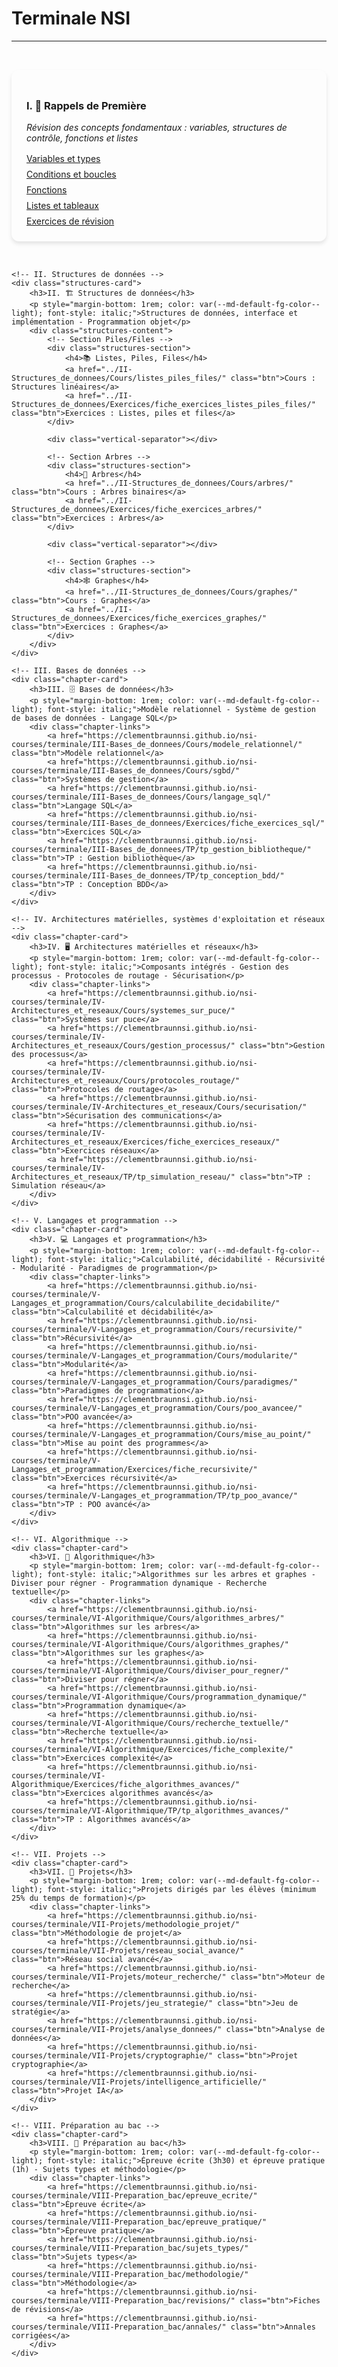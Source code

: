 # Terminale NSI

---

<style>
.chapter-cards {
    display: grid;
    grid-template-columns: repeat(auto-fit, minmax(300px, 1fr));
    gap: 2rem;
    padding: 2rem 0;
}

.chapter-card {
    background: var(--md-default-bg-color);
    border-radius: 12px;
    padding: 1.5rem;
    box-shadow: 0 4px 6px rgba(0, 0, 0, 0.1);
    transition: transform 0.3s ease;
}

.chapter-card:hover {
    transform: translateY(-5px);
    box-shadow: 0 0 15px rgba(255, 198, 55, 0.8);
}

.chapter-links {
    display: flex;
    flex-direction: column;
    gap: 0.5rem;
    margin-top: 1rem;
}

/* Style spécial pour la section Structures de données */
.structures-card {
    grid-column: 1 / -1; /* Prend toute la largeur */
    background: var(--md-default-bg-color);
    border-radius: 12px;
    padding: 1.5rem;
    box-shadow: 0 4px 6px rgba(0, 0, 0, 0.1);
    transition: transform 0.3s ease;
    margin-bottom: 2rem;
}

.structures-card:hover {
    transform: translateY(-5px);
    box-shadow: 0 0 15px rgba(255, 198, 55, 0.8);
}

.structures-content {
    display: grid;
    grid-template-columns: 1fr 1px 1fr 1px 1fr;
    gap: 2rem;
    margin-top: 1rem;
}

.structures-section {
    display: flex;
    flex-direction: column;
    gap: 0.5rem;
}

.structures-section h4 {
    margin: 0 0 1rem 0;
    color: var(--md-primary-fg-color);
    font-size: 1.1rem;
    font-weight: 600;
    text-align: center;
    padding-bottom: 0.5rem;
    border-bottom: 2px solid var(--md-primary-fg-color);
}

.vertical-separator {
    background: linear-gradient(to bottom, transparent, var(--md-primary-fg-color), transparent);
    width: 1px;
    margin: 1rem 0;
}

@media (max-width: 768px) {
    .structures-content {
        grid-template-columns: 1fr;
        gap: 1.5rem;
    }
    
    .vertical-separator {
        display: none;
    }
    
    .structures-section {
        border-bottom: 1px solid var(--md-primary-fg-color);
        padding-bottom: 1rem;
    }
    
    .structures-section:last-child {
        border-bottom: none;
        padding-bottom: 0;
    }
}
</style>

<section class="chapter-cards">
    <!-- I. Rappels de Première -->
    <div class="chapter-card">
        <h3>I. 🔄 Rappels de Première</h3>
        <p style="margin-bottom: 1rem; color: var(--md-default-fg-color--light); font-style: italic;">Révision des concepts fondamentaux : variables, structures de contrôle, fonctions et listes</p>
        <div class="chapter-links">
            <a href="../I-Rappels/Cours/variables_et_types/" class="btn">Variables et types</a>
            <a href="../I-Rappels/Cours/structures_conditionnelles_boucles/" class="btn">Conditions et boucles</a>
            <a href="../I-Rappels/Cours/fonctions/" class="btn">Fonctions</a>
            <a href="../I-Rappels/Cours/listes_tableaux/" class="btn">Listes et tableaux</a>
            <a href="../I-Rappels/Exercices/fiche_exercices_rappels/" class="btn">Exercices de révision</a>
        </div>
    </div>

    <!-- II. Structures de données -->
    <div class="structures-card">
        <h3>II. 🏗️ Structures de données</h3>
        <p style="margin-bottom: 1rem; color: var(--md-default-fg-color--light); font-style: italic;">Structures de données, interface et implémentation - Programmation objet</p>
        <div class="structures-content">
            <!-- Section Piles/Files -->
            <div class="structures-section">
                <h4>📚 Listes, Piles, Files</h4>
                <a href="../II-Structures_de_donnees/Cours/listes_piles_files/" class="btn">Cours : Structures linéaires</a>
                <a href="../II-Structures_de_donnees/Exercices/fiche_exercices_listes_piles_files/" class="btn">Exercices : Listes, piles et files</a>
            </div>
            
            <div class="vertical-separator"></div>
            
            <!-- Section Arbres -->
            <div class="structures-section">
                <h4>🌳 Arbres</h4>
                <a href="../II-Structures_de_donnees/Cours/arbres/" class="btn">Cours : Arbres binaires</a>
                <a href="../II-Structures_de_donnees/Exercices/fiche_exercices_arbres/" class="btn">Exercices : Arbres</a>
            </div>
            
            <div class="vertical-separator"></div>
            
            <!-- Section Graphes -->
            <div class="structures-section">
                <h4>🕸️ Graphes</h4>
                <a href="../II-Structures_de_donnees/Cours/graphes/" class="btn">Cours : Graphes</a>
                <a href="../II-Structures_de_donnees/Exercices/fiche_exercices_graphes/" class="btn">Exercices : Graphes</a>
            </div>
        </div>
    </div>

    <!-- III. Bases de données -->
    <div class="chapter-card">
        <h3>III. 🗄️ Bases de données</h3>
        <p style="margin-bottom: 1rem; color: var(--md-default-fg-color--light); font-style: italic;">Modèle relationnel - Système de gestion de bases de données - Langage SQL</p>
        <div class="chapter-links">
            <a href="https://clementbraunnsi.github.io/nsi-courses/terminale/III-Bases_de_donnees/Cours/modele_relationnel/" class="btn">Modèle relationnel</a>
            <a href="https://clementbraunnsi.github.io/nsi-courses/terminale/III-Bases_de_donnees/Cours/sgbd/" class="btn">Systèmes de gestion</a>
            <a href="https://clementbraunnsi.github.io/nsi-courses/terminale/III-Bases_de_donnees/Cours/langage_sql/" class="btn">Langage SQL</a>
            <a href="https://clementbraunnsi.github.io/nsi-courses/terminale/III-Bases_de_donnees/Exercices/fiche_exercices_sql/" class="btn">Exercices SQL</a>
            <a href="https://clementbraunnsi.github.io/nsi-courses/terminale/III-Bases_de_donnees/TP/tp_gestion_bibliotheque/" class="btn">TP : Gestion bibliothèque</a>
            <a href="https://clementbraunnsi.github.io/nsi-courses/terminale/III-Bases_de_donnees/TP/tp_conception_bdd/" class="btn">TP : Conception BDD</a>
        </div>
    </div>

    <!-- IV. Architectures matérielles, systèmes d'exploitation et réseaux -->
    <div class="chapter-card">
        <h3>IV. 🖥️ Architectures matérielles et réseaux</h3>
        <p style="margin-bottom: 1rem; color: var(--md-default-fg-color--light); font-style: italic;">Composants intégrés - Gestion des processus - Protocoles de routage - Sécurisation</p>
        <div class="chapter-links">
            <a href="https://clementbraunnsi.github.io/nsi-courses/terminale/IV-Architectures_et_reseaux/Cours/systemes_sur_puce/" class="btn">Systèmes sur puce</a>
            <a href="https://clementbraunnsi.github.io/nsi-courses/terminale/IV-Architectures_et_reseaux/Cours/gestion_processus/" class="btn">Gestion des processus</a>
            <a href="https://clementbraunnsi.github.io/nsi-courses/terminale/IV-Architectures_et_reseaux/Cours/protocoles_routage/" class="btn">Protocoles de routage</a>
            <a href="https://clementbraunnsi.github.io/nsi-courses/terminale/IV-Architectures_et_reseaux/Cours/securisation/" class="btn">Sécurisation des communications</a>
            <a href="https://clementbraunnsi.github.io/nsi-courses/terminale/IV-Architectures_et_reseaux/Exercices/fiche_exercices_reseaux/" class="btn">Exercices réseaux</a>
            <a href="https://clementbraunnsi.github.io/nsi-courses/terminale/IV-Architectures_et_reseaux/TP/tp_simulation_reseau/" class="btn">TP : Simulation réseau</a>
        </div>
    </div>

    <!-- V. Langages et programmation -->
    <div class="chapter-card">
        <h3>V. 💻 Langages et programmation</h3>
        <p style="margin-bottom: 1rem; color: var(--md-default-fg-color--light); font-style: italic;">Calculabilité, décidabilité - Récursivité - Modularité - Paradigmes de programmation</p>
        <div class="chapter-links">
            <a href="https://clementbraunnsi.github.io/nsi-courses/terminale/V-Langages_et_programmation/Cours/calculabilite_decidabilite/" class="btn">Calculabilité et décidabilité</a>
            <a href="https://clementbraunnsi.github.io/nsi-courses/terminale/V-Langages_et_programmation/Cours/recursivite/" class="btn">Récursivité</a>
            <a href="https://clementbraunnsi.github.io/nsi-courses/terminale/V-Langages_et_programmation/Cours/modularite/" class="btn">Modularité</a>
            <a href="https://clementbraunnsi.github.io/nsi-courses/terminale/V-Langages_et_programmation/Cours/paradigmes/" class="btn">Paradigmes de programmation</a>
            <a href="https://clementbraunnsi.github.io/nsi-courses/terminale/V-Langages_et_programmation/Cours/poo_avancee/" class="btn">POO avancée</a>
            <a href="https://clementbraunnsi.github.io/nsi-courses/terminale/V-Langages_et_programmation/Cours/mise_au_point/" class="btn">Mise au point des programmes</a>
            <a href="https://clementbraunnsi.github.io/nsi-courses/terminale/V-Langages_et_programmation/Exercices/fiche_recursivite/" class="btn">Exercices récursivité</a>
            <a href="https://clementbraunnsi.github.io/nsi-courses/terminale/V-Langages_et_programmation/TP/tp_poo_avance/" class="btn">TP : POO avancé</a>
        </div>
    </div>

    <!-- VI. Algorithmique -->
    <div class="chapter-card">
        <h3>VI. 🧮 Algorithmique</h3>
        <p style="margin-bottom: 1rem; color: var(--md-default-fg-color--light); font-style: italic;">Algorithmes sur les arbres et graphes - Diviser pour régner - Programmation dynamique - Recherche textuelle</p>
        <div class="chapter-links">
            <a href="https://clementbraunnsi.github.io/nsi-courses/terminale/VI-Algorithmique/Cours/algorithmes_arbres/" class="btn">Algorithmes sur les arbres</a>
            <a href="https://clementbraunnsi.github.io/nsi-courses/terminale/VI-Algorithmique/Cours/algorithmes_graphes/" class="btn">Algorithmes sur les graphes</a>
            <a href="https://clementbraunnsi.github.io/nsi-courses/terminale/VI-Algorithmique/Cours/diviser_pour_regner/" class="btn">Diviser pour régner</a>
            <a href="https://clementbraunnsi.github.io/nsi-courses/terminale/VI-Algorithmique/Cours/programmation_dynamique/" class="btn">Programmation dynamique</a>
            <a href="https://clementbraunnsi.github.io/nsi-courses/terminale/VI-Algorithmique/Cours/recherche_textuelle/" class="btn">Recherche textuelle</a>
            <a href="https://clementbraunnsi.github.io/nsi-courses/terminale/VI-Algorithmique/Exercices/fiche_complexite/" class="btn">Exercices complexité</a>
            <a href="https://clementbraunnsi.github.io/nsi-courses/terminale/VI-Algorithmique/Exercices/fiche_algorithmes_avances/" class="btn">Exercices algorithmes avancés</a>
            <a href="https://clementbraunnsi.github.io/nsi-courses/terminale/VI-Algorithmique/TP/tp_algorithmes_avances/" class="btn">TP : Algorithmes avancés</a>
        </div>
    </div>

    <!-- VII. Projets -->
    <div class="chapter-card">
        <h3>VII. 🚀 Projets</h3>
        <p style="margin-bottom: 1rem; color: var(--md-default-fg-color--light); font-style: italic;">Projets dirigés par les élèves (minimum 25% du temps de formation)</p>
        <div class="chapter-links">
            <a href="https://clementbraunnsi.github.io/nsi-courses/terminale/VII-Projets/methodologie_projet/" class="btn">Méthodologie de projet</a>
            <a href="https://clementbraunnsi.github.io/nsi-courses/terminale/VII-Projets/reseau_social_avance/" class="btn">Réseau social avancé</a>
            <a href="https://clementbraunnsi.github.io/nsi-courses/terminale/VII-Projets/moteur_recherche/" class="btn">Moteur de recherche</a>
            <a href="https://clementbraunnsi.github.io/nsi-courses/terminale/VII-Projets/jeu_strategie/" class="btn">Jeu de stratégie</a>
            <a href="https://clementbraunnsi.github.io/nsi-courses/terminale/VII-Projets/analyse_donnees/" class="btn">Analyse de données</a>
            <a href="https://clementbraunnsi.github.io/nsi-courses/terminale/VII-Projets/cryptographie/" class="btn">Projet cryptographie</a>
            <a href="https://clementbraunnsi.github.io/nsi-courses/terminale/VII-Projets/intelligence_artificielle/" class="btn">Projet IA</a>
        </div>
    </div>

    <!-- VIII. Préparation au bac -->
    <div class="chapter-card">
        <h3>VIII. 📝 Préparation au bac</h3>
        <p style="margin-bottom: 1rem; color: var(--md-default-fg-color--light); font-style: italic;">Épreuve écrite (3h30) et épreuve pratique (1h) - Sujets types et méthodologie</p>
        <div class="chapter-links">
            <a href="https://clementbraunnsi.github.io/nsi-courses/terminale/VIII-Preparation_bac/epreuve_ecrite/" class="btn">Épreuve écrite</a>
            <a href="https://clementbraunnsi.github.io/nsi-courses/terminale/VIII-Preparation_bac/epreuve_pratique/" class="btn">Épreuve pratique</a>
            <a href="https://clementbraunnsi.github.io/nsi-courses/terminale/VIII-Preparation_bac/sujets_types/" class="btn">Sujets types</a>
            <a href="https://clementbraunnsi.github.io/nsi-courses/terminale/VIII-Preparation_bac/methodologie/" class="btn">Méthodologie</a>
            <a href="https://clementbraunnsi.github.io/nsi-courses/terminale/VIII-Preparation_bac/revisions/" class="btn">Fiches de révisions</a>
            <a href="https://clementbraunnsi.github.io/nsi-courses/terminale/VIII-Preparation_bac/annales/" class="btn">Annales corrigées</a>
        </div>
    </div>
</section>

